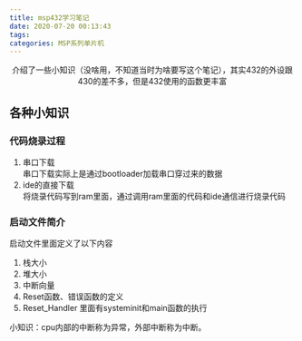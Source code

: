 ```yaml
---
title: msp432学习笔记
date: 2020-07-20 00:13:43
tags:
categories: MSP系列单片机
---
```


<p align="center">
    介绍了一些小知识（没啥用，不知道当时为啥要写这个笔记），其实432的外设跟430的差不多，但是432使用的函数更丰富
</p>

<!--more-->

## 各种小知识

### 代码烧录过程
1. 串口下载  
串口下载实际上是通过bootloader加载串口穿过来的数据
2. ide的直接下载  
将烧录代码写到ram里面，通过调用ram里面的代码和ide通信进行烧录代码

### 启动文件简介
启动文件里面定义了以下内容
1. 栈大小
2. 堆大小
3. 中断向量
4. Reset函数、错误函数的定义
5. Reset_Handler 里面有systeminit和main函数的执行

小知识：cpu内部的中断称为异常，外部中断称为中断。
